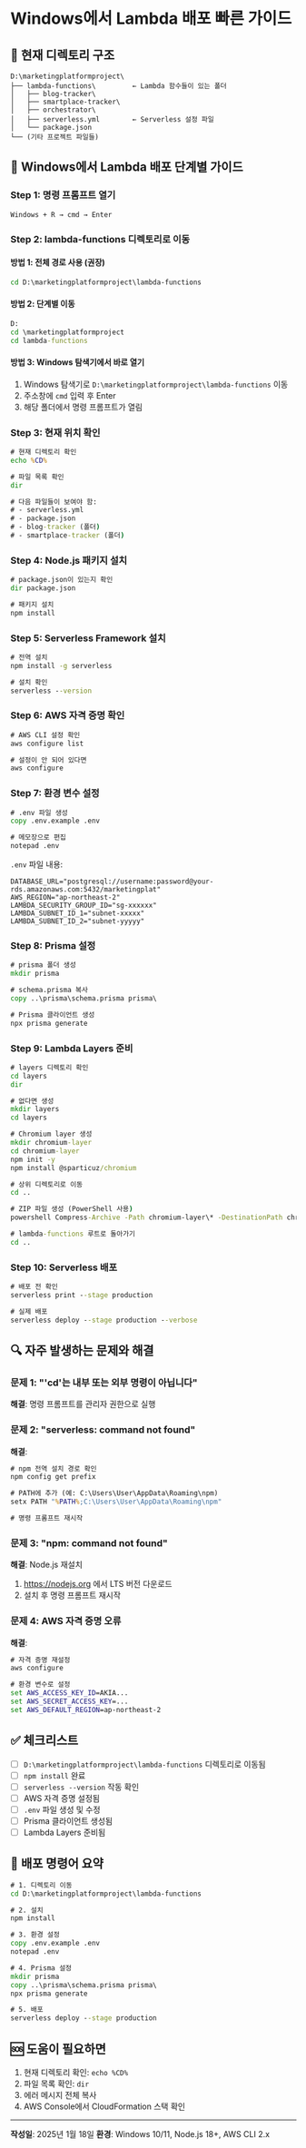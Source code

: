 # Windows에서 Lambda 배포 빠른 가이드

## 📁 현재 디렉토리 구조
```
D:\marketingplatformproject\
├── lambda-functions\         ← Lambda 함수들이 있는 폴더
│   ├── blog-tracker\
│   ├── smartplace-tracker\
│   ├── orchestrator\
│   ├── serverless.yml        ← Serverless 설정 파일
│   └── package.json
└── (기타 프로젝트 파일들)
```

## 🚀 Windows에서 Lambda 배포 단계별 가이드

### Step 1: 명령 프롬프트 열기
```
Windows + R → cmd → Enter
```

### Step 2: lambda-functions 디렉토리로 이동

#### 방법 1: 전체 경로 사용 (권장)
```cmd
cd D:\marketingplatformproject\lambda-functions
```

#### 방법 2: 단계별 이동
```cmd
D:
cd \marketingplatformproject
cd lambda-functions
```

#### 방법 3: Windows 탐색기에서 바로 열기
1. Windows 탐색기로 `D:\marketingplatformproject\lambda-functions` 이동
2. 주소창에 `cmd` 입력 후 Enter
3. 해당 폴더에서 명령 프롬프트가 열림

### Step 3: 현재 위치 확인
```cmd
# 현재 디렉토리 확인
echo %CD%

# 파일 목록 확인
dir

# 다음 파일들이 보여야 함:
# - serverless.yml
# - package.json
# - blog-tracker (폴더)
# - smartplace-tracker (폴더)
```

### Step 4: Node.js 패키지 설치
```cmd
# package.json이 있는지 확인
dir package.json

# 패키지 설치
npm install
```

### Step 5: Serverless Framework 설치
```cmd
# 전역 설치
npm install -g serverless

# 설치 확인
serverless --version
```

### Step 6: AWS 자격 증명 확인
```cmd
# AWS CLI 설정 확인
aws configure list

# 설정이 안 되어 있다면
aws configure
```

### Step 7: 환경 변수 설정
```cmd
# .env 파일 생성
copy .env.example .env

# 메모장으로 편집
notepad .env
```

`.env` 파일 내용:
```
DATABASE_URL="postgresql://username:password@your-rds.amazonaws.com:5432/marketingplat"
AWS_REGION="ap-northeast-2"
LAMBDA_SECURITY_GROUP_ID="sg-xxxxxx"
LAMBDA_SUBNET_ID_1="subnet-xxxxx"
LAMBDA_SUBNET_ID_2="subnet-yyyyy"
```

### Step 8: Prisma 설정
```cmd
# prisma 폴더 생성
mkdir prisma

# schema.prisma 복사
copy ..\prisma\schema.prisma prisma\

# Prisma 클라이언트 생성
npx prisma generate
```

### Step 9: Lambda Layers 준비
```cmd
# layers 디렉토리 확인
cd layers
dir

# 없다면 생성
mkdir layers
cd layers

# Chromium layer 생성
mkdir chromium-layer
cd chromium-layer
npm init -y
npm install @sparticuz/chromium

# 상위 디렉토리로 이동
cd ..

# ZIP 파일 생성 (PowerShell 사용)
powershell Compress-Archive -Path chromium-layer\* -DestinationPath chromium-layer.zip

# lambda-functions 루트로 돌아가기
cd ..
```

### Step 10: Serverless 배포
```cmd
# 배포 전 확인
serverless print --stage production

# 실제 배포
serverless deploy --stage production --verbose
```

## 🔍 자주 발생하는 문제와 해결

### 문제 1: "'cd'는 내부 또는 외부 명령이 아닙니다"
**해결**: 명령 프롬프트를 관리자 권한으로 실행

### 문제 2: "serverless: command not found"
**해결**:
```cmd
# npm 전역 설치 경로 확인
npm config get prefix

# PATH에 추가 (예: C:\Users\User\AppData\Roaming\npm)
setx PATH "%PATH%;C:\Users\User\AppData\Roaming\npm"

# 명령 프롬프트 재시작
```

### 문제 3: "npm: command not found"
**해결**: Node.js 재설치
1. https://nodejs.org 에서 LTS 버전 다운로드
2. 설치 후 명령 프롬프트 재시작

### 문제 4: AWS 자격 증명 오류
**해결**:
```cmd
# 자격 증명 재설정
aws configure

# 환경 변수로 설정
set AWS_ACCESS_KEY_ID=AKIA...
set AWS_SECRET_ACCESS_KEY=...
set AWS_DEFAULT_REGION=ap-northeast-2
```

## ✅ 체크리스트

- [ ] `D:\marketingplatformproject\lambda-functions` 디렉토리로 이동됨
- [ ] `npm install` 완료
- [ ] `serverless --version` 작동 확인
- [ ] AWS 자격 증명 설정됨
- [ ] `.env` 파일 생성 및 수정
- [ ] Prisma 클라이언트 생성됨
- [ ] Lambda Layers 준비됨

## 📝 배포 명령어 요약

```cmd
# 1. 디렉토리 이동
cd D:\marketingplatformproject\lambda-functions

# 2. 설치
npm install

# 3. 환경 설정
copy .env.example .env
notepad .env

# 4. Prisma 설정
mkdir prisma
copy ..\prisma\schema.prisma prisma\
npx prisma generate

# 5. 배포
serverless deploy --stage production
```

## 🆘 도움이 필요하면

1. 현재 디렉토리 확인: `echo %CD%`
2. 파일 목록 확인: `dir`
3. 에러 메시지 전체 복사
4. AWS Console에서 CloudFormation 스택 확인

---

**작성일**: 2025년 1월 18일
**환경**: Windows 10/11, Node.js 18+, AWS CLI 2.x
